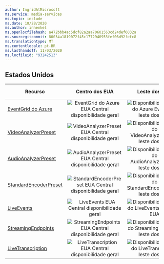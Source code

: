 ```yaml
---
author: IngridAtMicrosoft
ms.service: media-services
ms.topic: include
ms.date: 10/28/2020
ms.author: inhenkel
ms.openlocfilehash: a472bbb4ac5dcf82a2aa70601563cd24def6032a
ms.sourcegitcommit: 80034a1819072f45c1772940953fef06d92fefc8
ms.translationtype: MT
ms.contentlocale: pt-BR
ms.lasthandoff: 11/03/2020
ms.locfileid: "93242513"
---
```

<!--Feature availability in region-->

## <a name="united-states"></a>Estados Unidos

| Recurso | Centro dos EUA | Leste dos EUA | Leste dos EUA 2 | Centro-Norte dos EUA | Centro-Sul dos Estados Unidos |
| --- | :---: | :---: | :---: | :---: | :---: |
| [EventGrid do Azure](../reacting-to-media-services-events.md) | ![EventGrid do Azure EUA Central disponibilidade geral](../media/azure-clouds-regions/ga.svg) | ![Disponibilidade geral do Azure EventGrid leste dos EUA](../media/azure-clouds-regions/ga.svg) | ![Disponibilidade geral do Azure EventGrid leste dos EUA 2](../media/azure-clouds-regions/ga.svg) | ![Disponibilidade geral do Azure EventGrid North EUA Central](../media/azure-clouds-regions/ga.svg) | ![Disponibilidade geral do Sul EUA Central](../media/azure-clouds-regions/ga.svg) |
| [VideoAnalyzerPreset](../analyzing-video-audio-files-concept.md) | ![VideoAnalyzerPreset EUA Central disponibilidade geral](../media/azure-clouds-regions/ga.svg) | ![Disponibilidade geral do VideoAnalyzerPreset leste dos EUA](../media/azure-clouds-regions/ga.svg) | ![VideoAnalyzerPreset leste dos EUA 2-disponibilidade geral](../media/azure-clouds-regions/ga.svg) | ![Disponibilidade geral do VideoAnalyzerPreset EUA Central](../media/azure-clouds-regions/ga.svg) | ![VideoAnalyzerPreset do Sul EUA Central disponibilidade geral](../media/azure-clouds-regions/ga.svg) |
| [AudioAnalyzerPreset](../analyzing-video-audio-files-concept.md) | ![AudioAnalyzerPreset EUA Central disponibilidade geral](../media/azure-clouds-regions/ga.svg) | ![Disponibilidade geral do AudioAnalyzerPreset leste dos EUA](../media/azure-clouds-regions/ga.svg) | ![AudioAnalyzerPreset leste dos EUA 2-disponibilidade geral](../media/azure-clouds-regions/ga.svg) | ![Disponibilidade geral do AudioAnalyzerPreset EUA Central](../media/azure-clouds-regions/ga.svg) | ![AudioAnalyzerPreset do Sul EUA Central disponibilidade geral](../media/azure-clouds-regions/ga.svg) |
| [StandardEncoderPreset](../encoding-concept.md) | ![StandardEncoderPreset EUA Central disponibilidade geral](../media/azure-clouds-regions/ga.svg) | ![Disponibilidade geral do StandardEncoderPreset leste dos EUA](../media/azure-clouds-regions/ga.svg) | ![StandardEncoderPreset leste dos EUA 2-disponibilidade geral](../media/azure-clouds-regions/ga.svg) | ![Disponibilidade geral do StandardEncoderPreset EUA Central](../media/azure-clouds-regions/ga.svg) | ![StandardEncoderPreset do Sul EUA Central disponibilidade geral](../media/azure-clouds-regions/ga.svg) |
| [LiveEvents](../live-streaming-overview.md) | ![LiveEvents EUA Central disponibilidade geral](../media/azure-clouds-regions/ga.svg) | ![Disponibilidade geral do LiveEvents leste dos EUA](../media/azure-clouds-regions/ga.svg) | ![LiveEvents leste dos EUA 2-disponibilidade geral](../media/azure-clouds-regions/ga.svg) | ![Disponibilidade geral do LiveEvents EUA Central](../media/azure-clouds-regions/ga.svg) | ![LiveEvents do Sul EUA Central disponibilidade geral](../media/azure-clouds-regions/ga.svg) |
| [StreamingEndpoints](../streaming-endpoint-concept.md) | ![StreamingEndpoints EUA Central disponibilidade geral](../media/azure-clouds-regions/ga.svg) | ![Disponibilidade geral do StreamingEndpoints leste dos EUA](../media/azure-clouds-regions/ga.svg) | ![StreamingEndpoints leste dos EUA 2-disponibilidade geral](../media/azure-clouds-regions/ga.svg) | ![Disponibilidade geral do StreamingEndpoints EUA Central](../media/azure-clouds-regions/ga.svg) | ![StreamingEndpoints do Sul EUA Central disponibilidade geral](../media/azure-clouds-regions/ga.svg) |
| [LiveTranscription](../live-transcription.md) | ![LiveTranscription EUA Central disponibilidade geral](../media/azure-clouds-regions/ga.svg) | ![Disponibilidade geral do LiveTranscription leste dos EUA](../media/azure-clouds-regions/ga.svg) | ![LiveTranscription leste dos EUA 2-disponibilidade geral](../media/azure-clouds-regions/ga.svg) | ![Disponibilidade geral do LiveTranscription EUA Central](../media/azure-clouds-regions/ga.svg) | ![LiveTranscription do Sul EUA Central disponibilidade geral](../media/azure-clouds-regions/ga.svg) |